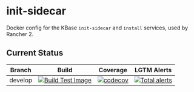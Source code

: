 # init-sidecar
Docker config for the KBase `init-sidecar` and `install` services, used by Rancher 2.

## Current Status

| Branch  | Build                                                              | Coverage                                                                         | LGTM Alerts                                                     |
| ------- | ------------------------------------------------------------------ | -------------------------------------------------------------------------------- | --------------------------------------------------------------- |
| develop  | [![Build Test Image](https://github.com/kbase/init-sidecar/actions/workflows/build_test_pr.yaml/badge.svg)](https://github.com/kbase/init-sidecar/actions/workflows/build_test_pr.yaml) | [![codecov](https://codecov.io/gh/kbase/init-sidecar/branch/develop/graph/badge.svg)](https://codecov.io/gh/kbase/init-sidecar)  | [![Total alerts](https://img.shields.io/lgtm/alerts/g/kbase/init-sidecar.svg?logo=lgtm&logoWidth=18)](https://lgtm.com/projects/g/kbase/init-sidecar/alerts/)  |
